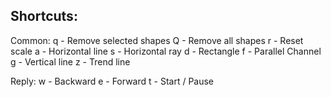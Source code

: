 ## Shortcuts:

Common:
q - Remove selected shapes
Q - Remove all shapes
r - Reset scale
a - Horizontal line
s - Horizontal ray
d - Rectangle
f - Parallel Channel
g - Vertical line
z - Trend line

Reply:
w - Backward
e - Forward
t - Start / Pause

